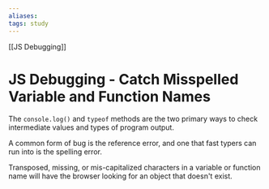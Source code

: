 ```yaml
---
aliases:
tags: study
---
```

[[JS Debugging]]
# JS Debugging - Catch Misspelled Variable and Function Names
The `console.log()` and `typeof` methods are the two primary ways to check intermediate values and types of program output.

A common form of bug is the reference error, and one that fast typers can run into is the spelling error.

Transposed, missing, or mis-capitalized characters in a variable or function name will have the browser looking for an object that doesn't exist.